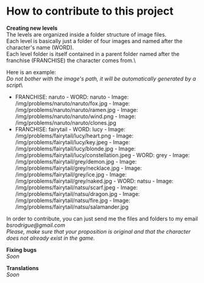 # How to contribute to this project

**Creating new levels**\
The levels are organized inside a folder structure of image files.\
Each level is basically just a folder of four images and named after the character's name (WORD).\
Each level folder is itself contained in a parent folder named after the franchise (FRANCHISE) the character comes from.\

Here is an example:\
_Do not bother with the image's path, it will be automatically generated by a script_\

- FRANCHISE:  naruto
        - WORD:  naruto
                - Image:  /img/problems/naruto/naruto/fox.jpg
                - Image:  /img/problems/naruto/naruto/ramen.jpg
                - Image:  /img/problems/naruto/naruto/wind.png
                - Image:  /img/problems/naruto/naruto/clones.jpg
- FRANCHISE:  fairytail
        - WORD:  lucy
                - Image:  /img/problems/fairytail/lucy/heart.png
                - Image:  /img/problems/fairytail/lucy/key.jpeg
                - Image:  /img/problems/fairytail/lucy/blonde.jpg
                - Image:  /img/problems/fairytail/lucy/constellation.jpeg
        - WORD:  grey
                - Image:  /img/problems/fairytail/grey/demon.jpg
                - Image:  /img/problems/fairytail/grey/necklace.jpg
                - Image:  /img/problems/fairytail/grey/ice.jpg
                - Image:  /img/problems/fairytail/grey/naked.jpg
        - WORD:  natsu
                - Image:  /img/problems/fairytail/natsu/scarf.jpeg
                - Image:  /img/problems/fairytail/natsu/dragon.jpg
                - Image:  /img/problems/fairytail/natsu/fire.jpg
                - Image:  /img/problems/fairytail/natsu/salamander.jpg

In order to contribute, you can just send me the files and folders to my email _bsrodrigue@gmail.com_\
_Please, make sure that your proposition is original and that the character does not already exist in the game._


**Fixing bugs**\
_Soon_

**Translations**\
_Soon_

